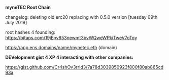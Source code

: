 **myneTEC Root Chain**

changelog: deleting old erc20 replacing with 0.5.0 version [tuesday 09th July 2019]

root hashes 4 founding: https://bitaps.com/19jEpv853newmt3bvWQweWPkiTweV7oTqy

https://app.ens.domains/name/mynetec.eth (domain)


**DEVelopment gist 4 XP 4 interacting with other companies:**

https://gist.github.com/Cr4shOv3rrid3/7a78d3039850923f800f80ab865cd93a
